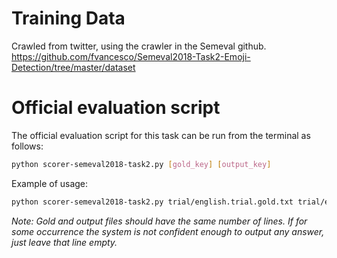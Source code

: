 Training Data
=====
Crawled from twitter, using the crawler in the Semeval github.
https://github.com/fvancesco/Semeval2018-Task2-Emoji-Detection/tree/master/dataset


Official evaluation script
=====

The official evaluation script for this task can be run from the terminal as follows:

```bash
python scorer-semeval2018-task2.py [gold_key] [output_key]
```

Example of usage:

```bash
python scorer-semeval2018-task2.py trial/english.trial.gold.txt trial/english.output.txt
```

*Note: Gold and output files should have the same number of lines. If for some occurrence the system is not confident enough to output any answer, just leave that line empty.*
